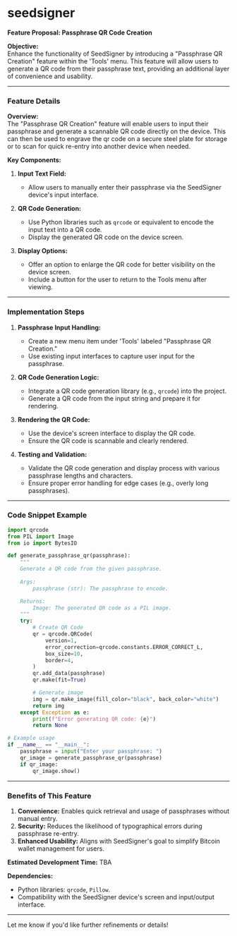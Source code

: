 # seedsigner
**Feature Proposal: Passphrase QR Code Creation**

**Objective:**  
Enhance the functionality of SeedSigner by introducing a "Passphrase QR Creation" feature within the 'Tools' menu. This feature will allow users to generate a QR code from their passphrase text, providing an additional layer of convenience and usability.

---

### **Feature Details**

**Overview:**  
The "Passphrase QR Creation" feature will enable users to input their passphrase and generate a scannable QR code directly on the device. This can then be used to engrave the qr code on a secure steel plate  for storage or to scan for quick re-entry into another device when needed. 

**Key Components:**  
1. **Input Text Field:**  
   - Allow users to manually enter their passphrase via the SeedSigner device's input interface.
   
2. **QR Code Generation:**  
   - Use Python libraries such as `qrcode` or equivalent to encode the input text into a QR code.
   - Display the generated QR code on the device screen.

3. **Display Options:**  
   - Offer an option to enlarge the QR code for better visibility on the device screen.
   - Include a button for the user to return to the Tools menu after viewing.

---

### **Implementation Steps**

1. **Passphrase Input Handling:**  
   - Create a new menu item under 'Tools' labeled "Passphrase QR Creation."
   - Use existing input interfaces to capture user input for the passphrase.

2. **QR Code Generation Logic:**  
   - Integrate a QR code generation library (e.g., `qrcode`) into the project.
   - Generate a QR code from the input string and prepare it for rendering.

3. **Rendering the QR Code:**  
   - Use the device's screen interface to display the QR code.
   - Ensure the QR code is scannable and clearly rendered.

4. **Testing and Validation:**  
   - Validate the QR code generation and display process with various passphrase lengths and characters.
   - Ensure proper error handling for edge cases (e.g., overly long passphrases).

---

### **Code Snippet Example**

```python
import qrcode
from PIL import Image
from io import BytesIO

def generate_passphrase_qr(passphrase):
    """
    Generate a QR code from the given passphrase.
    
    Args:
        passphrase (str): The passphrase to encode.

    Returns:
        Image: The generated QR code as a PIL image.
    """
    try:
        # Create QR Code
        qr = qrcode.QRCode(
            version=1,
            error_correction=qrcode.constants.ERROR_CORRECT_L,
            box_size=10,
            border=4,
        )
        qr.add_data(passphrase)
        qr.make(fit=True)

        # Generate image
        img = qr.make_image(fill_color="black", back_color="white")
        return img
    except Exception as e:
        print(f"Error generating QR code: {e}")
        return None

# Example usage
if __name__ == "__main__":
    passphrase = input("Enter your passphrase: ")
    qr_image = generate_passphrase_qr(passphrase)
    if qr_image:
        qr_image.show()
```

---

### **Benefits of This Feature**
1. **Convenience:** Enables quick retrieval and usage of passphrases without manual entry.
2. **Security:** Reduces the likelihood of typographical errors during passphrase re-entry.
3. **Enhanced Usability:** Aligns with SeedSigner's goal to simplify Bitcoin wallet management for users.

**Estimated Development Time:** TBA

**Dependencies:**  
- Python libraries: `qrcode`, `Pillow`.  
- Compatibility with the SeedSigner device's screen and input/output interface.

---

Let me know if you'd like further refinements or details!
